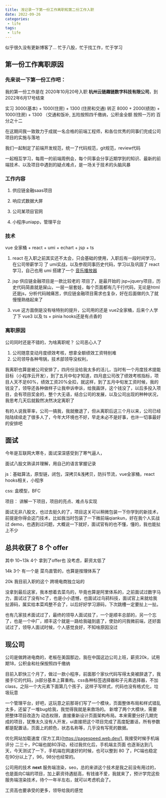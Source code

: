 ```yaml
---
title: 浅记录一下第一份工作离职和第二份工作入职
date: 2022-09-26
categories:
 - life
tags:
 - life
---
```

  似乎很久没有更新博客了...
  忙于八股，忙于找工作，忙于学习

## 第一份工作离职原因

### 先来说一下第一份工作吧：

我的第一份工作是在 2020年10月20号入职 **杭州云链趣链数字科技有限公司**，到2022年6月17号结束

实习 3000(基本) + 1000(住房) + 1300 (住房和交通)
转正 8000 + 2000(绩效) + 1000(住房) + 1300 （交通和饭补, 五险按照四千缴纳，公积金全额 按照一万的 百分之十二

在这期间我一致致力于成就一名合格的前端工程师，和各位优秀的同事们完成公司项目的实施与落地

我们一起制定了前端开发规范，统一了代码规范，git规范，review代码

一起相互学习，每周一的前端周例会，每个同事会分享近期学到的知识、最新的前端技术、以及项目中遇到的疑点难点，是一场关于技术的头脑风暴

### 工作内容

1. 供应链金融saas项目

2. 响应式数据大屏

3. 公司某项目官网

4. 小程序uniapp，管理平台

### 技术

vue 全家桶 + react + umi + echart + jsp + ts

1. react 在入职之前其实还不太会，只会基础的使用，入职后有一段时间学习，在公司带薪学习 了 umi实战，以及参观同事历史代码，学习以及巩固了 react 学习，自己也用 umi 搭建了一个 [音乐播放器](https://react-music-soupjian.vercel.app)

2. jsp 供应链金融项目是一款比较老的 项目了，是最开始的 jsp+jquery项目，历史代码简直就是屎山，一层一层套娃，每个页面都有几千行代码，无论是html还是js，分析代码贼痛苦，供应链金融项目需求也复杂，好在后面做的久了就慢慢熟络起来了

3. vue 这方面倒是没有啥特别的提升，公司用的还是 vue2全家桶，后来个人学了下 vue3 以及 ts + pinia hooks还是有点香的

### 离职原因

公司同时还是不错的，为啥离职呢？ 公司恶心人了

1. 公司随意变动月度绩效考核，想拿全额绩效工资特别难
2. 公司领导各种甩锅，技术部领导没权利，

我离职也算是被公司安排了，四月份没给我太多的活儿，当时有一个月度技术提能目标（小程序云开发），到了五月中旬才知道，四月底公司改了绩效考核指标，项目人天不足60%，绩效工资20%全扣，就这样，到了五月中旬发工资时候，我的钱没了，领导还各种做样子让我申诉申诉，给我画饼，这个钱没了，以后多投入项目，会有项目奖金的，整个大无语，结合公司的发展，以及公司出现的种种状况，我思考几天后就毅然决然决定离职了

有的人说我草率，公司一搞我，我就撤退了，但从离职后这三个月以来，公司已经陆陆续续走了很多人了，今年大环境也不好，早走未必不是好事，也许一切事最好的安排吧

## 面试

今年是互联网大寒冬，面试深深感受到了寒气逼人，

面试八股文熟读并理解，用自己的语言掌握记录

js：基础算法，原型链，闭包，深拷贝&浅拷贝，防抖节流，vue全家桶，react hooks相关，小程序

css: 盒模型，BFC

项目： 讲解一下项目，项目的亮点、难点与实现

面试无非八股文，也过去挺久的了，项目这关可以稍微包装一下你学到的新技术，前提是你得会这门技术，比如我当时包装了一下微前端qiankun，好在我个人实战过 demo，也遇到过问题，大概说一下就好，面试官有的也不懂，懂的，我也能扯上不少

## 总共收获了 8 个 offer

其中 10~13k 4个 拿到了offer也 没考虑，薪资太低了

14k 3个 有一个是 菜鸟直管的，也算是按理体系了

20k 我目前入职的这个 跨境电商独立站的

没拿到最后这家，我本想着去菜鸟的，毕竟也算是阿里体系的，之前面试过数字马力，面试过了没有hc了，也是小小遗憾，也面试过乌鸫科技，面试官上来就给我扯源码，属实给本菜鸡整不会了，以后好好学习源码，下次跳槽一定要扯上一扯。

也有几家技术面试过了，最终的领导人面试挂了，一个是顺丰总部的，另一个忘了，也是一个中厂，顺丰这个就是一路给我磕到底了，使劲的问我微前端，还好面试过了，领导人面试时候，个人感觉良好，不知啥原因没过

## 现公司

公司是做跨进电商的，老板在美国那边，我在中国这边公司上班，薪资20k，试用期18，公积金和社保按照四千缴纳

目前入职快三个月了，做过一款小程序，前面那个家伙代码写得太臭被辞退了，我接手它的代码，js部分基本上算重构。css各种标签选择器和子元素选择器，不加class，之际一个大元素下面第几个孩子，这样子写样式，代码也没有格式化，垃圾玩意

一个管理平台，好吧，这玩意之前那哥们写了一个模块，页面整体布局和样式错乱太多，还留了一堆bug给我，我觉得我就是来救场的。
新增了两个大模块，需要把整体项目改造为 动态权限，直接重新设计页面架构布局。本来需要分好几期完成的项目，犹豫太久没有人开发，ui直接把这个项目完成了高度配置话，所有参数都是配置话，页面上的颜色，状态名称等，几乎没有写死的数据。

优化网站加载速度 (官方工具)[https://pagespeed.web.dev/], 我接受时候手机端 评分 二三十，PC端也就80浮动，经过我优化后，手机端主页面 也逐渐达到几天，今天测试了一下，手机端在网速好的时候，也可以整到 80 了，PC端也稳定在90分以上了，96，98分也经常的。

公司用的技术 **next** 服务端渲染，seo，总的来讲这个技术是我之前没有用过的，也是面向C端的项目，加上薪资待遇挺高，有钱谁不爱，我就来了，预计学完这些服务端渲染技术，待个一年半左右，就可以考虑机会了。

工资高也要承受的更多，领导给我的感觉



